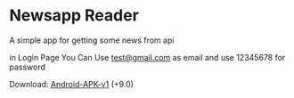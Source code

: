 # Newsapp Reader

A simple app for getting some news from api


in Login Page You Can Use test@gmail.com as email and use 12345678 for password

Download:
[Android-APK-v1](https://github.com/Modibit/newsapp/releases/download/v1.0.1/app-release.apk) (+9.0)

